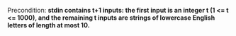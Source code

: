 Precondition: **stdin contains t+1 inputs: the first input is an integer t (1 <= t <= 1000), and the remaining t inputs are strings of lowercase English letters of length at most 10.**